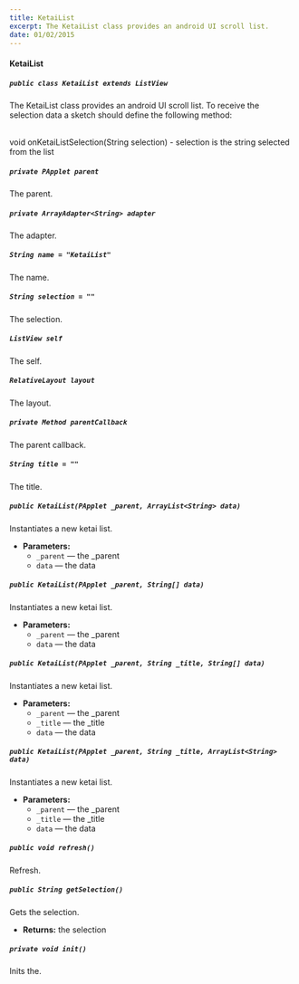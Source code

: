 ```yaml
---
title: KetaiList
excerpt: The KetaiList class provides an android UI scroll list.
date: 01/02/2015
---
```

#### KetaiList

##### `public class KetaiList extends ListView`

The KetaiList class provides an android UI scroll list. To receive the selection data a sketch should define the following method:<br /><br /> 

void onKetaiListSelection(String selection) - selection is the string selected from the list<br />

##### `private PApplet parent`

The parent.

##### `private ArrayAdapter<String> adapter`

The adapter.

##### `String name = "KetaiList"`

The name.

##### `String selection = ""`

The selection.

##### `ListView self`

The self.

##### `RelativeLayout layout`

The layout.

##### `private Method parentCallback`

The parent callback.

##### `String title = ""`

The title.

##### `public KetaiList(PApplet _parent, ArrayList<String> data)`

Instantiates a new ketai list.

 * **Parameters:**
   * `_parent` — the _parent
   * `data` — the data

##### `public KetaiList(PApplet _parent, String[] data)`

Instantiates a new ketai list.

 * **Parameters:**
   * `_parent` — the _parent
   * `data` — the data

##### `public KetaiList(PApplet _parent, String _title, String[] data)`

Instantiates a new ketai list.

 * **Parameters:**
   * `_parent` — the _parent
   * `_title` — the _title
   * `data` — the data

##### `public KetaiList(PApplet _parent, String _title, ArrayList<String> data)`

Instantiates a new ketai list.

 * **Parameters:**
   * `_parent` — the _parent
   * `_title` — the _title
   * `data` — the data

##### `public void refresh()`

Refresh.

##### `public String getSelection()`

Gets the selection.

 * **Returns:** the selection

##### `private void init()`

Inits the.